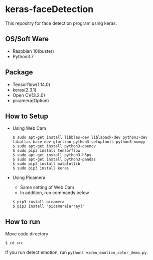 # keras-faceDetection

This repositry for face detection program using keras.

## OS/Soft Ware
- Raspbian 10(buster)
- Python3.7

## Package
- Tensorflow(1.14.0)
- keras(2.3.1)
- Open CV(3.2.0)
- picamera(Option)

## How to Setup
- Using Web Cam
  
  ```
  $ sudo apt-get install libblas-dev liblapack-dev python3-dev libatlas-base-dev gfortran python3-setuptools python3-numpy
  $ sudo apt-get install python3-opencv
  $ sudo pip3 install tensorflow
  $ sudo apt-get install python3-h5py
  $ sudo apt-get install python3-pandas
  $ sudo pip3 install matplotlib
  $ sudo pip3 install keras
  ```
- Using Picamera
  - Same setting of Web Cam
  - In addition, run commands below
  ```
  $ pip3 install picamera
  $ pip3 install "picamera[array]"
  ```
## How to run
Move code directory

```
$ cd src
```
If you run detect emotion, run ```python3 video_emotion_color_demo.py```.
